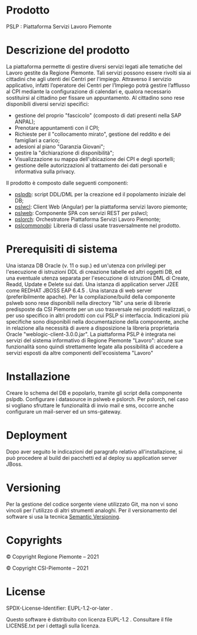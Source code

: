 ﻿# Prodotto
PSLP : Piattaforma Servizi Lavoro Piemonte

# Descrizione del prodotto

La piattaforma permette di gestire diversi servizi legati alle tematiche del Lavoro gestite da Regione Piemonte. Tali servizi possono essere rivolti sia ai cittadini che agli utenti dei Centri per l'impiego. Attraverso il servizio applicativo, infatti l’operatore dei Centri per l’Impiego potrà gestire l’afflusso al CPI mediante la configurazione di calendari e, qualora necessario sostituirsi al cittadino per fissare un appuntamento.
Al cittadino sono rese disponibili diversi servizi specifici: 
- gestione del proprio "fascicolo" (composto di dati presenti nella SAP ANPAL);
- Prenotare appuntamenti con il CPI;
- Richieste per il "collocamento mirato", gestione del reddito e dei famigliari a carico;
- adesioni al piano "Garanzia Giovani"; 
- gestire la "dichiarazione di disponibilità";
- Visualizzazione su mappa dell'ubicazione dei CPI e degli sportelli;
- gestione delle autorizzazioni al trattamento dei dati personali e informativa sulla privacy.

Il prodotto è composto dalle seguenti componenti:
- [pslpdb](https://github.com/regione-piemonte/pslp-pslpdb): 			 script DDL/DML per la creazione ed il popolamento iniziale del DB;
- [pslwcl](https://github.com/regione-piemonte/pslp-pslwcl): 			 Client Web (Angular) per la piattaforma servizi lavoro piemonte;
- [pslweb](https://github.com/regione-piemonte/pslp-pslweb): 			 Componente SPA con servizi REST per pslwcl;
- [pslorch](https://github.com/regione-piemonte/pslp-pslorch): 			 Orchestratore Piattaforma Servizi Lavoro Piemonte;
- [pslcommonobj](https://github.com/regione-piemonte/pslp-pslcommonobj): Libreria di classi usate trasversalmente nel prodotto.
	


# Prerequisiti di sistema

Una istanza DB Oracle (v. 11 o sup.) ed un'utenza con privilegi per l'esecuzione di istruzioni DDL di creazione tabelle ed altri oggetti DB, ed una eventuale utenza separata per l'esecuzione di istruzioni DML di Create, Readd, Update e Delete sui dati.
Una istanza di application server J2EE come REDHAT JBOSS EAP 6.4.5 .
Una istanza di web server (preferibilmente apache).
Per la compilazione/build della componente pslweb sono rese disponibili nella directory "lib" una serie di librerie predisposte da CSI Piemonte per un uso trasversale nei prodotti realizzati, o per uso specifico in altri prodotti con cui PSLP si interfaccia. Indicazioni più specifiche sono disponibili nella documentazione della componente, anche in relazione alla necessità di avere a disposizione la libreria proprietaria Oracle "weblogic-client-3.0.0.jar".
La piattaforma PSLP è integrata nei servizi del sistema informativo di Regione Piemonte "Lavoro": alcune sue funzionalità sono quindi strettamente legate alla possibilità di accedere a servizi esposti da altre componenti dell'ecosistema "Lavoro"
 

# Installazione

Creare lo schema del DB e popolarlo, tramite gli script della componente pslpdb. 
Configurare i datasource in pslweb e pslorch.
Per pslorch, nel caso si vogliano sfruttare le funzionalità di invio mail e sms, occorre anche configurare un mail-server ed un sms-gateway.


# Deployment

Dopo aver seguito le indicazioni del paragrafo relativo all'installazione, si può procedere al build dei pacchetti ed al deploy su application server JBoss.


# Versioning
Per la gestione del codice sorgente viene utilizzato Git, ma non vi sono vincoli per l'utilizzo di altri strumenti analoghi.
Per il versionamento del software si usa la tecnica [Semantic Versioning](http://semver.org).


# Copyrights
© Copyright Regione Piemonte – 2021

© Copyright CSI-Piemonte – 2021

# License

SPDX-License-Identifier: EUPL-1.2-or-later .

Questo software è distribuito con licenza EUPL-1.2 . 
Consultare il file LICENSE.txt per i dettagli sulla licenza.


